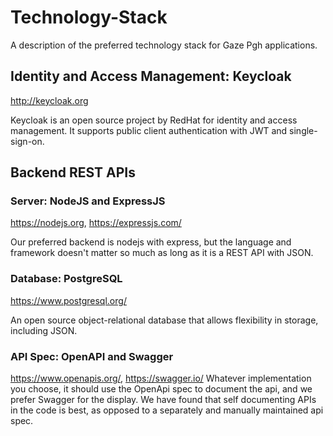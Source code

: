 # Technology-Stack
A description of the preferred technology stack for Gaze Pgh applications.

## Identity and Access Management: Keycloak

http://keycloak.org

Keycloak is an open source project by RedHat for identity and access management. It supports public client authentication with JWT and single-sign-on.

## Backend REST APIs
### Server: NodeJS and ExpressJS
https://nodejs.org, https://expressjs.com/

Our preferred backend is nodejs with express, but the language and framework doesn't matter so much as long as it is a REST API with JSON.

### Database: PostgreSQL
https://www.postgresql.org/

An open source object-relational database that allows flexibility in storage, including JSON.

### API Spec: OpenAPI and Swagger
https://www.openapis.org/, https://swagger.io/
Whatever implementation you choose, it should use the OpenApi spec to document the api, and we prefer Swagger for the display. We have found that self documenting APIs in the code is best, as opposed to a separately and manually maintained api spec.
